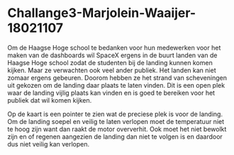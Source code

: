 # Challange3-Marjolein-Waaijer-18021107
 Om de Haagse Hoge school te bedanken voor hun medewerken voor het maken van de dashboards wil SpaceX ergens in de buurt landen van de Haagse Hoge school zodat de studenten bij de landing kunnen komen kijken. Maar ze verwachten ook veel ander publiek. Het landen kan niet zomaar ergens gebeuren. Doorom hebben ze het strand van scheveningen uit gekozen om de landing daar plaats te laten vinden. Dit is een open plek waar de landing vijlig plaats kan vinden en is goed te bereiken voor het publiek dat wil komen kijken.
 
 Op de kaart is een pointer te zien wat de preciese plek is voor de landing. Om de landing soepel en veilig te laten verlopen moet de temperatuur niet te hoog zijn want dan raakt de motor oververhit. Ook moet het niet bewolkt zijn en of regenen aangezien de landing dan niet te volgen is en daardoor dus niet veilig kan verlopen.
